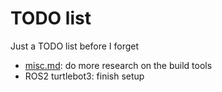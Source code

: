 # TODO list

Just a TODO list before I forget

- [misc.md](./misc.md): do more research on the build tools
- ROS2 turtlebot3: finish setup
